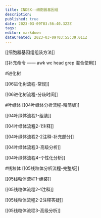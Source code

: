 ```yaml
---
title: INDEX--细胞器基因组
description: 
published: true
date: 2023-03-09T03:56:40.322Z
tags: 
editor: markdown
dateCreated: 2023-03-09T03:55:39.011Z
---
```



[[细胞器基因组组装方法]]

[[补充命令 —— awk wc head grep 混合使用]]

#进化树

[[06进化树流程-常规]]

[[06进化树流程-分歧时间]]

#叶绿体 
[[04叶绿体分析流程-精简版]]

[[04叶绿体流程1-组装]]

[[04叶绿体流程2-1注释]]

[[04叶绿体流程2-2注释-补充部分]]

[[04叶绿体流程3-高级分析]]

[[04叶绿体流程4-个性化分析]]

#线粒体 
[[05线粒体分析流程-完整版]]

[[05线粒体流程1-组装]]

[[05线粒体流程2-1注释]]

[[05线粒体流程2-2注释答疑]]

[[05线粒体流程3-高级分析]]



